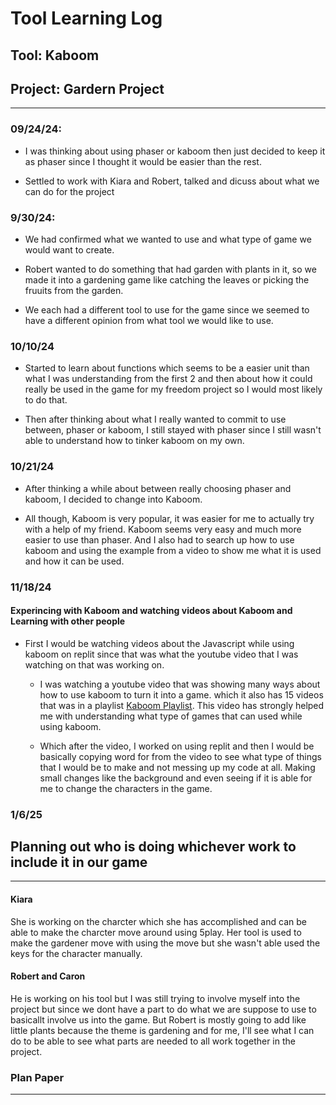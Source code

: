 # Tool Learning Log

## Tool: Kaboom

## Project: Gardern Project

---

### 09/24/24:

* I was thinking about using phaser or kaboom then just decided to keep it as phaser since I thought it would be easier than the rest.
  
* Settled to work with Kiara and Robert, talked and dicuss about what we can do for the project


### 9/30/24:

* We had confirmed what we wanted to use and what type of game we would want to create.

* Robert wanted to do something that had garden with plants in it, so we made it into a gardening game like catching the leaves or picking the fruuits from the garden.

* We each had a different tool to use for the game since we seemed to have a different opinion from what tool we would like to use.

### 10/10/24

* Started to learn about functions which seems to be a easier unit than what I was understanding from the first 2 and then about how it could really be used in the game for my freedom project so I would most likely to do that.

* Then after thinking about what I really wanted to commit to use between, phaser or kaboom, I still stayed with phaser since I still wasn't able to understand how to tinker kaboom on my own.

### 10/21/24

* After thinking a while about between really choosing phaser and kaboom, I decided to change into Kaboom.

* All though, Kaboom is very popular, it was easier for me to actually try with a help of my friend. Kaboom seems very easy and much more easier to use than phaser. And I also had to search up how to use kaboom and using the example from a video to show me what it is used and how it can be used.
<!-- 
* Links you used today (websites, videos, etc)
* Things you tried, progress you made, etc
* Challenges, a-ha moments, etc
* Questions you still have
* What you're going to try next
-->

### 11/18/24

#### Experincing with Kaboom and watching videos about Kaboom and Learning with other people

* First I would be watching videos about the Javascript while using kaboom on replit since that was what the youtube video that I was watching on that was working on.
  
  * I was watching a youtube video that was showing many ways about how to use kaboom to turn it into a game. which it also has 15 videos that was in a playlist [Kaboom Playlist](https://www.youtube.com/watch?v=iRXI6ThRJvM&list=PLNwtXgWIx3rgk68WwrykC7BIJ50kT6ZpS). This video has strongly helped me with understanding what type of games that can used while using kaboom.
    
  * Which after the video, I worked on using replit and then I would be basically copying word for from the video to see what type of things that I would be to make and not messing up my code at all. Making small changes like the background and even seeing if it is able for me to change the characters in the game.


### 1/6/25

## Planning out who is doing whichever work to include it in our game
___

#### Kiara 
 
She is working on the charcter which she has accomplished and can be able to make the charcter move around using 5play. Her tool is used to make the gardener move with using the move but she wasn't able used the keys for the character manually. 

#### Robert and Caron

He is working on his tool but I was still trying to involve myself into the project but since we dont have a part to do what we are suppose to use to basicallt involve us into the game. But Robert is mostly going to add like little plants because the theme is gardening and for me, I'll see what I can do to be able to see what parts are needed to all work together in the project.

### Plan Paper
---
